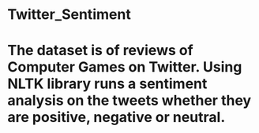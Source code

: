 # Twitter_Sentiment
# The dataset is of reviews of Computer Games on Twitter. Using NLTK library runs a sentiment analysis on the tweets whether they are positive, negative or neutral.
